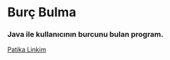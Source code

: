 # Burç Bulma

### Java ile kullanıcının burcunu bulan program.

[Patika Linkim](https://app.patika.dev/burakkartalq7)
